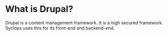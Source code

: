 # What is Drupal? #

 Drupal is a content management framework. It is a high secured framework. Syclops uses this for its front-end and backend-end.